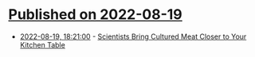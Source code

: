 # [Published on 2022-08-19](index.md)

* [2022-08-19, 18:21:00](https://soylentnews.org/article.pl?sid=22/08/18/1135212&from=rss) - [Scientists Bring Cultured Meat Closer to Your Kitchen Table](https://soylentnews.org/article.pl?sid=22/08/18/1135212&from=rss)
